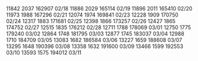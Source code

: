 
11842  2037 162907 02/18 
11886  2029 165114 02/19
11896  2011 165410 02/20 
11973  1988 167296 02/21
12074  1974 169841 02/23
12228  1909 170750 02/24
12317  1883 171681 02/25
12398  1866 173257 02/26 
12427  1865 174752 02/27
12515  1835 176212 02/28
12711  1788 178069 03/01 
12750  1775 179240 03/02
12864  1748 181795 03/03 
12877  1745 183037 03/04
12988  1710 184709 03/05
13083  1682 186584 03/06
13227  1659 188608 03/07
13295  1648 190396 03/08
13358  1632 191600 03/09 
13466  1599 192553 03/10
13593  1575 194012 03/11